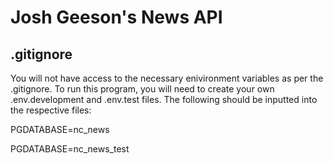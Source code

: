 # Josh Geeson's News API

## .gitignore

You will not have access to the necessary enivironment variables as per the .gitignore. To run this program, you will need to create your own .env.development and .env.test files. The following should be inputted into the respective files:

PGDATABASE=nc_news

PGDATABASE=nc_news_test
